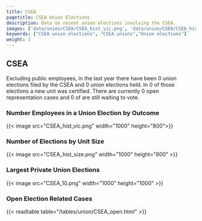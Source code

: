 ```yaml
---
title: CSEA
pagetitle: CSEA Union Elections
description: Data on recent union elections involving the CSEA.
images: ['data/union/CSEA/CSEA_hist_vic.png', 'data/union/CSEA/CSEA_hist_size.png', 'data/union/CSEA/CSEA_10.png']
keywords: ["CSEA union elections", "CSEA unions","Union elections"]
weight: 1
---
```

##  CSEA

Excluding public employees, in the last year there have been 0 union elections filed by the CSEA and 0 union elections held. In 0 of those elections a new unit was certified. There are currently 0 open representation cases and 0 of are still waiting to vote.

### Number Employees in a Union Election by Outcome
{{< image src="CSEA_hist_vic.png" width="1000" height="800">}}

### Number of Elections by Unit Size
{{< image src="CSEA_hist_size.png" width="1000" height="800" >}}

### Largest Private Union Elections
{{< image src="CSEA_10.png" width="1000" height="1000"  >}}

### Open Election Related Cases
{{< readtable table="/tables/union/CSEA_open.html" >}}

